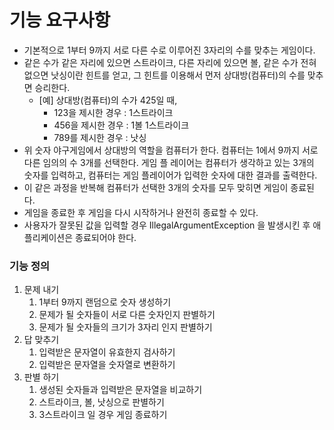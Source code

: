 # 기능 요구사항
- 기본적으로 1부터 9까지 서로 다른 수로 이루어진 3자리의 수를 맞추는 게임이다.
- 같은 수가 같은 자리에 있으면 스트라이크, 다른 자리에 있으면 볼, 같은 수가 전혀 없으면 낫싱이란 힌트를 얻고, 그 힌트를
이용해서 먼저 상대방(컴퓨터)의 수를 맞추면 승리한다. 
  - [예] 상대방(컴퓨터)의 수가 425일 때,
    - 123을 제시한 경우 : 1스트라이크 
    - 456을 제시한 경우 : 1볼 1스트라이크
    - 789를 제시한 경우 : 낫싱
- 위 숫자 야구게임에서 상대방의 역할을 컴퓨터가 한다. 컴퓨터는 1에서 9까지 서로 다른 임의의 수 3개를 선택한다. 게임 플 레이어는 컴퓨터가 생각하고 있는 3개의 숫자를 입력하고, 컴퓨터는 게임 플레이어가 입력한 숫자에 대한 결과를 출력한다.
- 이 같은 과정을 반복해 컴퓨터가 선택한 3개의 숫자를 모두 맞히면 게임이 종료된다.
- 게임을 종료한 후 게임을 다시 시작하거나 완전히 종료할 수 있다.
- 사용자가 잘못된 값을 입력할 경우 IllegalArgumentException 을 발생시킨 후 애플리케이션은 종료되어야 한다.

### 기능 정의

1. 문제 내기
   1. 1부터 9까지 랜덤으로 숫자 생성하기
   2. 문제가 될 숫자들이 서로 다른 숫자인지 판별하기
   3. 문제가 될 숫자들의 크기가 3자리 인지 판별하기
2. 답 맞추기
   1. 입력받은 문자열이 유효한지 검사하기
   2. 입력받은 문자열을 숫자열로 변환하기
3. 판별 하기
   1. 생성된 숫자들과 입력받은 문자열을 비교하기
   2. 스트라이크, 볼, 낫싱으로 판별하기
   3. 3스트라이크 일 경우 게임 종료하기